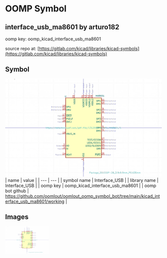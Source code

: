 # OOMP Symbol  
## interface_usb_ma8601  by arturo182  
  
oomp key: oomp_kicad_interface_usb_ma8601  
  
source repo at: [https://gitlab.com/kicad/libraries/kicad-symbols](https://gitlab.com/kicad/libraries/kicad-symbols)  
## Symbol  
  
[![working.png](working_600.png)](working.png)  
| name | value | 
| --- | --- | 
| symbol name | Interface_USB | 
| library name | Interface_USB | 
| oomp key | oomp_kicad_interface_usb_ma8601 | 
| oomp bot github | https://github.com/oomlout/oomlout_oomp_symbol_bot/tree/main/kicad_interface_usb_ma8601/working | 
## Images  
  
[![working.png](working_140.png)](working.png)  
